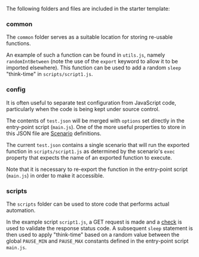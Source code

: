 The following folders and files are included in the starter template:

### common

The `common` folder serves as a suitable location for storing re-usable functions.

An example of such a function can be found in `utils.js`, namely `randomIntBetween` (note the use of the `export` keyword to allow it to be imported elsewhere). This function can be used to add a random `sleep` "think-time" in `scripts/script1.js`.

### config

It is often useful to separate test configuration from  JavaScript code, particularly when the code is being kept under source control.

The contents of `test.json` will be merged with `options` set directly in the entry-point script (`main.js`). One of the more useful properties to store in this JSON file are [Scenario](https://k6.io/docs/using-k6/scenarios/) definitions.

The current `test.json` contains a single scenario that will run the exported function in `scripts/script1.js` as determined by the scenario's `exec` property that expects the name of an exported function to execute.

Note that it is necessary to re-export the function in the entry-point script (`main.js`) in order to make it accessible.

### scripts

The `scripts` folder can be used to store code that performs actual automation.

In the example script `script1.js`, a GET request is made and a [check](https://k6.io/docs/using-k6/checks/) is used to validate the response status code. A subsequent `sleep` statement is then used to apply "think-time" based on a random value between the global `PAUSE_MIN` and `PAUSE_MAX` constants defined in the entry-point script `main.js`.